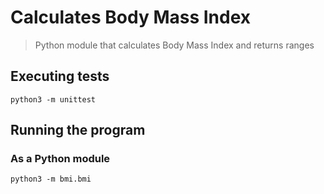 # Calculates Body Mass Index
> Python module that calculates Body Mass Index and returns ranges 

## Executing tests
`python3 -m unittest`

## Running the program

### As a Python module
`python3 -m bmi.bmi`
